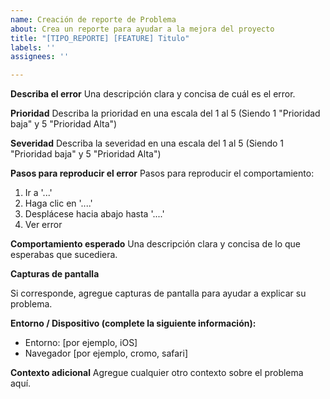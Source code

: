 ```yaml
---
name: Creación de reporte de Problema
about: Crea un reporte para ayudar a la mejora del proyecto
title: "[TIPO_REPORTE] [FEATURE] Titulo"
labels: ''
assignees: ''

---
```


**Describa el error** 
Una descripción clara y concisa de cuál es el error. 

**Prioridad**
Describa la prioridad en una escala del 1 al 5 (Siendo 1 "Prioridad baja" y 5 "Prioridad Alta")

**Severidad**
Describa la severidad en una escala del 1 al 5 (Siendo 1 "Prioridad baja" y 5 "Prioridad Alta")

**Pasos para reproducir el error** 
Pasos para reproducir el comportamiento: 
1. Ir a '...'
 2. Haga clic en '....' 
3. Desplácese hacia abajo hasta '....' 
4. Ver error 

**Comportamiento esperado** 
Una descripción clara y concisa de lo que esperabas que sucediera. 

**Capturas de pantalla** 

Si corresponde, agregue capturas de pantalla para ayudar a explicar su problema. 

**Entorno / Dispositivo (complete la siguiente información):** 
- Entorno: [por ejemplo, iOS] 
- Navegador [por ejemplo, cromo, safari] 

**Contexto adicional** 
Agregue cualquier otro contexto sobre el problema aquí.
